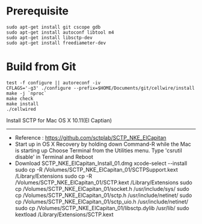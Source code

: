Prerequisite
============

    sudo apt-get install git cscope gdb
    sudo apt-get install autoconf libtool m4
    sudo apt-get install libsctp-dev
    sudo apt-get install freediameter-dev


Build from Git
==============

    test -f configure || autoreconf -iv
    CFLAGS='-g3' ./configure --prefix=$HOME/Documents/git/cellwire/install
    make -j `nproc`
    make check
    make install
    ./cellwired


Install SCTP for Mac OS X 10.11(El Captian)
*******************************************
 - Reference : https://github.com/sctplab/SCTP_NKE_ElCapitan
 - Start up in OS X Recovery by holding down Command-R while the Mac is starting up
   Choose Terminal from the Utilities menu.
   Type 'csrutil disable' in Terminal and Reboot
 - Download SCTP_NKE_ElCapitan_Install_01.dmg
   xcode-select --install    
   sudo cp -R /Volumes/SCTP_NKE_ElCapitan_01/SCTPSupport.kext /Library/Extensions
   sudo cp -R /Volumes/SCTP_NKE_ElCapitan_01/SCTP.kext /Library/Extensions
   sudo cp /Volumes/SCTP_NKE_ElCapitan_01/socket.h /usr/include/sys/
   sudo cp /Volumes/SCTP_NKE_ElCapitan_01/sctp.h /usr/include/netinet/
   sudo cp /Volumes/SCTP_NKE_ElCapitan_01/sctp_uio.h /usr/include/netinet/
   sudo cp /Volumes/SCTP_NKE_ElCapitan_01/libsctp.dylib /usr/lib/
   sudo kextload /Library/Extensions/SCTP.kext
